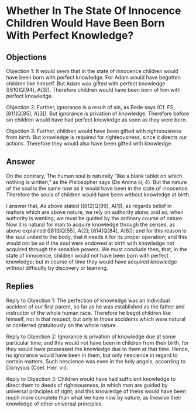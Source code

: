 # Whether In The State Of Innocence Children Would Have Been Born With Perfect Knowledge?

## Objections

Objection 1: It would seem that in the state of innocence children would have been born with perfect knowledge. For Adam would have begotten children like himself. But Adam was gifted with perfect knowledge ([810]Q[94], A[3]). Therefore children would have been born of him with perfect knowledge.

Objection 2: Further, ignorance is a result of sin, as Bede says (Cf. FS, [811]Q[85], A[3]). But ignorance is privation of knowledge. Therefore before sin children would have had perfect knowledge as soon as they were born.

Objection 3: Further, children would have been gifted with righteousness from birth. But knowledge is required for righteousness, since it directs our actions. Therefore they would also have been gifted with knowledge.

## Answer

On the contrary, The human soul is naturally "like a blank tablet on which nothing is written," as the Philosopher says (De Anima iii, 4). But the nature of the soul is the same now as it would have been in the state of innocence. Therefore the souls of children would have been without knowledge at birth.

I answer that, As above stated ([812]Q[99], A[1]), as regards belief in matters which are above nature, we rely on authority alone; and so, when authority is wanting, we must be guided by the ordinary course of nature. Now it is natural for man to acquire knowledge through the senses, as above explained ([813]Q[55], A[2]; [814]Q[84], A[6]); and for this reason is the soul united to the body, that it needs it for its proper operation; and this would not be so if the soul were endowed at birth with knowledge not acquired through the sensitive powers. We must conclude then, that, in the state of innocence, children would not have been born with perfect knowledge; but in course of time they would have acquired knowledge without difficulty by discovery or learning.

## Replies

Reply to Objection 1: The perfection of knowledge was an individual accident of our first parent, so far as he was established as the father and instructor of the whole human race. Therefore he begot children like himself, not in that respect, but only in those accidents which were natural or conferred gratuitously on the whole nature.

Reply to Objection 2: Ignorance is privation of knowledge due at some particular time; and this would not have been in children from their birth, for they would have possessed the knowledge due to them at that time. Hence, no ignorance would have been in them, but only nescience in regard to certain matters. Such nescience was even in the holy angels, according to Dionysius (Coel. Hier. vii).

Reply to Objection 3: Children would have had sufficient knowledge to direct them to deeds of righteousness, in which men are guided by universal principles of right; and this knowledge of theirs would have been much more complete than what we have now by nature, as likewise their knowledge of other universal principles.